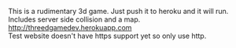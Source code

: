 This is a rudimentary 3d game. Just push it to heroku and it will run. Includes server side collision and a map.
<a href="http://threedgamedev.herokuapp.com">http://threedgamedev.herokuapp.com</a><br>
Test website doesn't have https support yet so only use http.
